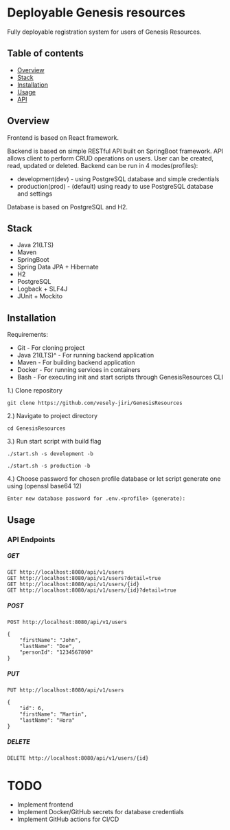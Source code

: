 # Deployable Genesis resources

Fully deployable registration system for users of Genesis Resources.

## Table of contents

- [Overview](#overview)
- [Stack](#stack)
- [Installation](#installation)
- [Usage](#usage)
- [API](#api)

## Overview
Frontend is based on React framework.

Backend is based on simple RESTful API built on SpringBoot framework. API 
allows client to perform CRUD operations on users. User can be created, 
read, updated or deleted. Backend can be run in 4 modes(profiles):
- development(dev) - using PostgreSQL database and simple credentials
- production(prod) - (default) using ready to use PostgreSQL database and settings

Database is based on PostgreSQL and H2.

## Stack

- Java 21(LTS)
- Maven
- SpringBoot
- Spring Data JPA + Hibernate
- H2
- PostgreSQL
- Logback + SLF4J
- JUnit + Mockito

## Installation
Requirements:
- Git             - For cloning project
- Java 21(LTS)^   - For running backend application
- Maven           - For building backend application
- Docker          - For running services in containers
- Bash            - For executing init and start scripts through GenesisResources CLI

1.) Clone repository
```
git clone https://github.com/vesely-jiri/GenesisResources
```

2.) Navigate to project directory
```
cd GenesisResources
```

3.) Run start script with build flag
```
./start.sh -s development -b
```
```
./start.sh -s production -b
```

4.) Choose password for chosen profile database or let script generate one using (openssl base64 12)
```
Enter new database password for .env.<profile> (generate):
```


## Usage

### API Endpoints

##### GET 

```
GET http://localhost:8080/api/v1/users
GET http://localhost:8080/api/v1/users?detail=true
GET http://localhost:8080/api/v1/users/{id}
GET http://localhost:8080/api/v1/users/{id}?detail=true
```

##### POST

```
POST http://localhost:8080/api/v1/users
```
```
{
    "firstName": "John",
    "lastName": "Doe",
    "personId": "1234567890"
}
```
##### PUT

```
PUT http://localhost:8080/api/v1/users
```
```
{
    "id": 6,
    "firstName": "Martin",
    "lastName": "Hora"
}
```

##### DELETE

```
DELETE http://localhost:8080/api/v1/users/{id}
```

# TODO
- Implement frontend
- Implement Docker/GitHub secrets for database credentials
- Implement GitHub actions for CI/CD